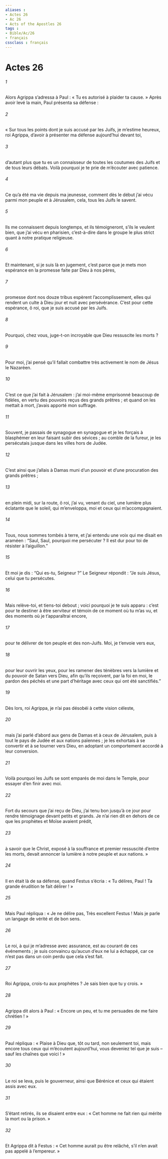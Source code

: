 ```yaml
---
aliases : 
- Actes 26
- Ac 26
- Acts of the Apostles 26
tags : 
- Bible/Ac/26
- français
cssclass : français
---
```


# Actes 26

###### 1
Alors Agrippa s’adressa à Paul : « Tu es autorisé à plaider ta cause. » Après avoir levé la main, Paul présenta sa défense :
###### 2
« Sur tous les points dont je suis accusé par les Juifs, je m’estime heureux, roi Agrippa, d’avoir à présenter ma défense aujourd’hui devant toi,
###### 3
d’autant plus que tu es un connaisseur de toutes les coutumes des Juifs et de tous leurs débats. Voilà pourquoi je te prie de m’écouter avec patience.
###### 4
Ce qu’a été ma vie depuis ma jeunesse, comment dès le début j’ai vécu parmi mon peuple et à Jérusalem, cela, tous les Juifs le savent.
###### 5
Ils me connaissent depuis longtemps, et ils témoigneront, s’ils le veulent bien, que j’ai vécu en pharisien, c’est-à-dire dans le groupe le plus strict quant à notre pratique religieuse.
###### 6
Et maintenant, si je suis là en jugement, c’est parce que je mets mon espérance en la promesse faite par Dieu à nos pères,
###### 7
promesse dont nos douze tribus espèrent l’accomplissement, elles qui rendent un culte à Dieu jour et nuit avec persévérance. C’est pour cette espérance, ô roi, que je suis accusé par les Juifs.
###### 8
Pourquoi, chez vous, juge-t-on incroyable que Dieu ressuscite les morts ?
###### 9
Pour moi, j’ai pensé qu’il fallait combattre très activement le nom de Jésus le Nazaréen.
###### 10
C’est ce que j’ai fait à Jérusalem : j’ai moi-même emprisonné beaucoup de fidèles, en vertu des pouvoirs reçus des grands prêtres ; et quand on les mettait à mort, j’avais apporté mon suffrage.
###### 11
Souvent, je passais de synagogue en synagogue et je les forçais à blasphémer en leur faisant subir des sévices ; au comble de la fureur, je les persécutais jusque dans les villes hors de Judée.
###### 12
C’est ainsi que j’allais à Damas muni d’un pouvoir et d’une procuration des grands prêtres ;
###### 13
en plein midi, sur la route, ô roi, j’ai vu, venant du ciel, une lumière plus éclatante que le soleil, qui m’enveloppa, moi et ceux qui m’accompagnaient.
###### 14
Tous, nous sommes tombés à terre, et j’ai entendu une voix qui me disait en araméen : “Saul, Saul, pourquoi me persécuter ? Il est dur pour toi de résister à l’aiguillon.”
###### 15
Et moi je dis : “Qui es-tu, Seigneur ?” Le Seigneur répondit : “Je suis Jésus, celui que tu persécutes.
###### 16
Mais relève-toi, et tiens-toi debout ; voici pourquoi je te suis apparu : c’est pour te destiner à être serviteur et témoin de ce moment où tu m’as vu, et des moments où je t’apparaîtrai encore,
###### 17
pour te délivrer de ton peuple et des non-Juifs. Moi, je t’envoie vers eux,
###### 18
pour leur ouvrir les yeux, pour les ramener des ténèbres vers la lumière et du pouvoir de Satan vers Dieu, afin qu’ils reçoivent, par la foi en moi, le pardon des péchés et une part d’héritage avec ceux qui ont été sanctifiés.”
###### 19
Dès lors, roi Agrippa, je n’ai pas désobéi à cette vision céleste,
###### 20
mais j’ai parlé d’abord aux gens de Damas et à ceux de Jérusalem, puis à tout le pays de Judée et aux nations païennes ; je les exhortais à se convertir et à se tourner vers Dieu, en adoptant un comportement accordé à leur conversion.
###### 21
Voilà pourquoi les Juifs se sont emparés de moi dans le Temple, pour essayer d’en finir avec moi.
###### 22
Fort du secours que j’ai reçu de Dieu, j’ai tenu bon jusqu’à ce jour pour rendre témoignage devant petits et grands. Je n’ai rien dit en dehors de ce que les prophètes et Moïse avaient prédit,
###### 23
à savoir que le Christ, exposé à la souffrance et premier ressuscité d’entre les morts, devait annoncer la lumière à notre peuple et aux nations. »
###### 24
Il en était là de sa défense, quand Festus s’écria : « Tu délires, Paul ! Ta grande érudition te fait délirer ! »
###### 25
Mais Paul répliqua : « Je ne délire pas, Très excellent Festus ! Mais je parle un langage de vérité et de bon sens.
###### 26
Le roi, à qui je m’adresse avec assurance, est au courant de ces événements ; je suis convaincu qu’aucun d’eux ne lui a échappé, car ce n’est pas dans un coin perdu que cela s’est fait.
###### 27
Roi Agrippa, crois-tu aux prophètes ? Je sais bien que tu y crois. »
###### 28
Agrippa dit alors à Paul : « Encore un peu, et tu me persuades de me faire chrétien ! »
###### 29
Paul répliqua : « Plaise à Dieu que, tôt ou tard, non seulement toi, mais encore tous ceux qui m’écoutent aujourd’hui, vous deveniez tel que je suis – sauf les chaînes que voici ! »
###### 30
Le roi se leva, puis le gouverneur, ainsi que Bérénice et ceux qui étaient assis avec eux.
###### 31
S’étant retirés, ils se disaient entre eux : « Cet homme ne fait rien qui mérite la mort ou la prison. »
###### 32
Et Agrippa dit à Festus : « Cet homme aurait pu être relâché, s’il n’en avait pas appelé à l’empereur. »
